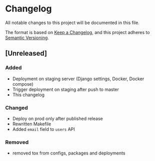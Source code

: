 # Changelog

All notable changes to this project will be documented in this file.

The format is based on [Keep a Changelog](https://keepachangelog.com/en/1.0.0/),
and this project adheres to [Semantic Versioning](https://semver.org/spec/v2.0.0.html).

## [Unreleased]

### Added

- Deployment on staging server (Django settings, Docker, Docker compose)
- Trigger deployment on staging after push to master
- This changelog

### Changed

- Deploy on prod only after published release
- Rewritten Makefile
- Added `email` field to `users` API

### Removed

- removed tox from configs, packages and deployments
